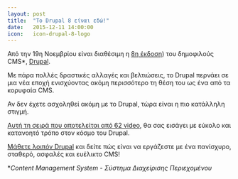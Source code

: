 ```yaml
---
layout: post
title:  "Το Drupal 8 είναι εδώ!"
date:   2015-12-11 14:00:00
icon:   icon-drupal-8-logo
---
```

Από την 19η Νοεμβρίου είναι διαθέσιμη η [8η έκδοση][drupal8]) του δημοφιλούς CMS*, [Drupal][drupal].

Με πάρα πολλές δραστικές αλλαγές και βελτιώσεις, το Drupal περνάει σε μια νέα εποχή ενισχύοντας ακόμη περισσότερο τη θέση του ως ένα από τα κορυφαία CMS.

Αν δεν έχετε ασχοληθεί ακόμη με το Drupal, τώρα είναι η πιο κατάλληλη στιγμή.

[Αυτή τη σειρά που αποτελείται από 62 video][videos], θα σας εισάγει με εύκολο και κατανοητό τρόπο στον κόσμο του Drupal.

[Μάθετε λοιπόν Drupal][videos] και δείτε πώς είναι να εργάζεστε με ένα πανίσχυρο, σταθερό, ασφαλές και ευέλικτο CMS!

**Content Management System - Σύστημα Διαχείρισης Περιεχομένου*

[drupal8]: https://www.drupal.org/8
[drupal]:  https://www.drupal.org/
[videos]:  https://www.youtube.com/playlist?list=PLtaXuX0nEZk9MKY_ClWcPkGtOEGyLTyCO



